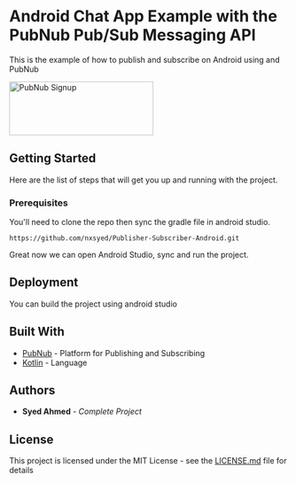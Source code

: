 # Android Chat App Example with the PubNub Pub/Sub Messaging API

This is the example of how to publish and subscribe on Android using and PubNub

<a href="https://dashboard.pubnub.com/signup?devrel_gh=PubSub-Android">
    <img alt="PubNub Signup" src="https://i.imgur.com/og5DDjf.png" width=260 height=97/>
</a>

## Getting Started

Here are the list of steps that will get you up and running with the project.

### Prerequisites

You'll need to clone the repo then sync the gradle file in android studio.


```
https://github.com/nxsyed/Publisher-Subscriber-Android.git
```
Great now we can open Android Studio, sync and run the project.

## Deployment

You can build the project using android studio

## Built With

* [PubNub](https://PubNub.com) - Platform for Publishing and Subscribing
* [Kotlin](https://kotlinlang.org) - Language


## Authors

* **Syed Ahmed** - *Complete Project*

## License

This project is licensed under the MIT License - see the [LICENSE.md](LICENSE.md) file for details

